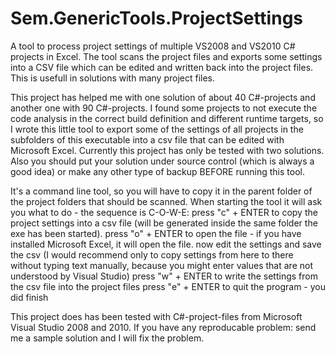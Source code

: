 # Sem.GenericTools.ProjectSettings
A tool to process project settings of multiple VS2008 and VS2010 C# projects in Excel. The tool scans the project files and exports some settings into a CSV file which can be edited and written back into the project files. This is usefull in solutions with many project files.

This project has helped me with one solution of about 40 C#-projects and another one with 90 C#-projects. I found some projects to not execute the code analysis in the correct build definition and different runtime targets, so I wrote this little tool to export some of the settings of all projects in the subfolders of this executable into a csv file that can be edited with Microsoft Excel. Currently this project has only be tested with two solutions. Also you should put your solution under source control (which is always a good idea) or make any other type of backup BEFORE running this tool.

It's a command line tool, so you will have to copy it in the parent folder of the project folders that should be scanned. When starting the tool it will ask you what to do - the sequence is C-O-W-E:
press "c" + ENTER to copy the project settings into a csv file (will be generated inside the same folder the exe has been started).
press "o" + ENTER to open the file - if you have installed Microsoft Excel, it will open the file.
now edit the settings and save the csv (I would recommend only to copy settings from here to there without typing text manually, because you might enter values that are not understood by Visual Studio)
press "w" + ENTER to write the settings from the csv file into the project files
press "e" + ENTER to quit the program - you did finish

This project does has been tested with C#-project-files from Microsoft Visual Studio 2008 and 2010. If you have any reproducable problem: send me a sample solution and I will fix the problem.

